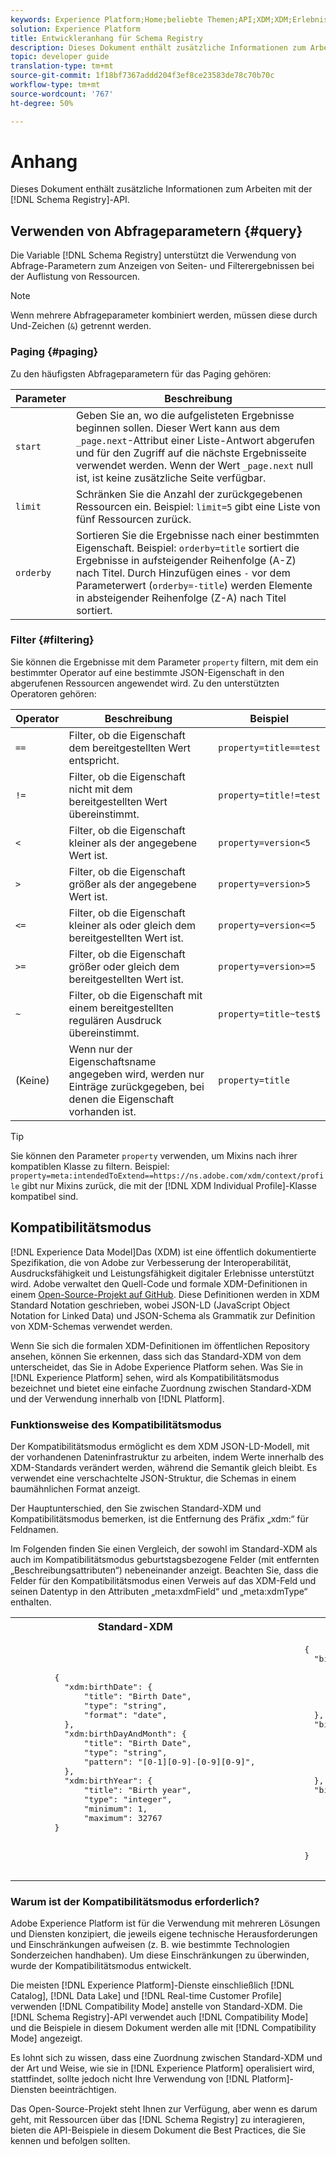```yaml
---
keywords: Experience Platform;Home;beliebte Themen;API;XDM;XDM;Erlebnisdatenmodell;Erlebnisdatenmodell;Datenmodell;Datenmodell;Datenmodell;Schema-Registrierung;Schema-Registrierung;Kompatibilität;Kompatibilitätsmodus;Kompatibilitätsmodus;Feldtyp;Feldtypen;Feldtypen;
solution: Experience Platform
title: Entwickleranhang für Schema Registry
description: Dieses Dokument enthält zusätzliche Informationen zum Arbeiten mit der Schema Registry-API.
topic: developer guide
translation-type: tm+mt
source-git-commit: 1f18bf7367addd204f3ef8ce23583de78c70b70c
workflow-type: tm+mt
source-wordcount: '767'
ht-degree: 50%

---
```



# Anhang

Dieses Dokument enthält zusätzliche Informationen zum Arbeiten mit der [!DNL Schema Registry]-API.

## Verwenden von Abfrageparametern {#query}

Die Variable [!DNL Schema Registry] unterstützt die Verwendung von Abfrage-Parametern zum Anzeigen von Seiten- und Filterergebnissen bei der Auflistung von Ressourcen.

>[!NOTE]
>
>Wenn mehrere Abfrageparameter kombiniert werden, müssen diese durch Und-Zeichen (`&`) getrennt werden.

### Paging {#paging}

Zu den häufigsten Abfrageparametern für das Paging gehören:

| Parameter | Beschreibung |
| --- | --- |
| `start` | Geben Sie an, wo die aufgelisteten Ergebnisse beginnen sollen. Dieser Wert kann aus dem `_page.next`-Attribut einer Liste-Antwort abgerufen und für den Zugriff auf die nächste Ergebnisseite verwendet werden. Wenn der Wert `_page.next` null ist, ist keine zusätzliche Seite verfügbar. |
| `limit` | Schränken Sie die Anzahl der zurückgegebenen Ressourcen ein. Beispiel: `limit=5` gibt eine Liste von fünf Ressourcen zurück. |
| `orderby` | Sortieren Sie die Ergebnisse nach einer bestimmten Eigenschaft. Beispiel: `orderby=title` sortiert die Ergebnisse in aufsteigender Reihenfolge (A-Z) nach Titel. Durch Hinzufügen eines `-` vor dem Parameterwert (`orderby=-title`) werden Elemente in absteigender Reihenfolge (Z-A) nach Titel sortiert. |

### Filter {#filtering}

Sie können die Ergebnisse mit dem Parameter `property` filtern, mit dem ein bestimmter Operator auf eine bestimmte JSON-Eigenschaft in den abgerufenen Ressourcen angewendet wird. Zu den unterstützten Operatoren gehören:

| Operator | Beschreibung | Beispiel |
| --- | --- | --- |
| `==` | Filter, ob die Eigenschaft dem bereitgestellten Wert entspricht. | `property=title==test` |
| `!=` | Filter, ob die Eigenschaft nicht mit dem bereitgestellten Wert übereinstimmt. | `property=title!=test` |
| `<` | Filter, ob die Eigenschaft kleiner als der angegebene Wert ist. | `property=version<5` |
| `>` | Filter, ob die Eigenschaft größer als der angegebene Wert ist. | `property=version>5` |
| `<=` | Filter, ob die Eigenschaft kleiner als oder gleich dem bereitgestellten Wert ist. | `property=version<=5` |
| `>=` | Filter, ob die Eigenschaft größer oder gleich dem bereitgestellten Wert ist. | `property=version>=5` |
| `~` | Filter, ob die Eigenschaft mit einem bereitgestellten regulären Ausdruck übereinstimmt. | `property=title~test$` |
| (Keine) | Wenn nur der Eigenschaftsname angegeben wird, werden nur Einträge zurückgegeben, bei denen die Eigenschaft vorhanden ist. | `property=title` |

>[!TIP]
>
>Sie können den Parameter `property` verwenden, um Mixins nach ihrer kompatiblen Klasse zu filtern. Beispiel: `property=meta:intendedToExtend==https://ns.adobe.com/xdm/context/profile` gibt nur Mixins zurück, die mit der [!DNL XDM Individual Profile]-Klasse kompatibel sind.

## Kompatibilitätsmodus

[!DNL Experience Data Model]Das  (XDM) ist eine öffentlich dokumentierte Spezifikation, die von Adobe zur Verbesserung der Interoperabilität, Ausdrucksfähigkeit und Leistungsfähigkeit digitaler Erlebnisse unterstützt wird. Adobe verwaltet den Quell-Code und formale XDM-Definitionen in einem [Open-Source-Projekt auf GitHub](https://github.com/adobe/xdm/). Diese Definitionen werden in XDM Standard Notation geschrieben, wobei JSON-LD (JavaScript Object Notation for Linked Data) und JSON-Schema als Grammatik zur Definition von XDM-Schemas verwendet werden.

Wenn Sie sich die formalen XDM-Definitionen im öffentlichen Repository ansehen, können Sie erkennen, dass sich das Standard-XDM von dem unterscheidet, das Sie in Adobe Experience Platform sehen. Was Sie in [!DNL Experience Platform] sehen, wird als Kompatibilitätsmodus bezeichnet und bietet eine einfache Zuordnung zwischen Standard-XDM und der Verwendung innerhalb von [!DNL Platform].

### Funktionsweise des Kompatibilitätsmodus

Der Kompatibilitätsmodus ermöglicht es dem XDM JSON-LD-Modell, mit der vorhandenen Dateninfrastruktur zu arbeiten, indem Werte innerhalb des XDM-Standards verändert werden, während die Semantik gleich bleibt. Es verwendet eine verschachtelte JSON-Struktur, die Schemas in einem baumähnlichen Format anzeigt.

Der Hauptunterschied, den Sie zwischen Standard-XDM und Kompatibilitätsmodus bemerken, ist die Entfernung des Präfix „xdm:“ für Feldnamen.

Im Folgenden finden Sie einen Vergleich, der sowohl im Standard-XDM als auch im Kompatibilitätsmodus geburtstagsbezogene Felder (mit entfernten „Beschreibungsattributen“) nebeneinander anzeigt. Beachten Sie, dass die Felder für den Kompatibilitätsmodus einen Verweis auf das XDM-Feld und seinen Datentyp in den Attributen „meta:xdmField“ und „meta:xdmType“ enthalten.

<table>
  <th>Standard-XDM</th>
  <th>Kompatibilitätsmodus</th>
  <tr>
  <td>
  <pre class="JSON language-JSON hljs">
        {
          "xdm:birthDate": {
              "title": "Birth Date",
              "type": "string",
              "format": "date",
          },
          "xdm:birthDayAndMonth": {
              "title": "Birth Date",
              "type": "string",
              "pattern": "[0-1][0-9]-[0-9][0-9]",
          },
          "xdm:birthYear": {
              "title": "Birth year",
              "type": "integer",
              "minimum": 1,
              "maximum": 32767
        }
  </pre>
  </td>
  <td>
  <pre class="JSON language-JSON hljs">
        {
          "birthDate": {
              "title": "Birth Date",
              "type": "string",
              "format": "date",
              "meta:xdmField": "xdm:birthDate",
              "meta:xdmType": "date"
          },
          "birthDayAndMonth": {
              "title": "Birth Date",
              "type": "string",
              "pattern": "[0-1][0-9]-[0-9][0-9]",
              "meta:xdmField": "xdm:birthDayAndMonth",
              "meta:xdmType": "string"
          },
          "birthYear": {
              "title": "Birth year",
              "type": "integer",
              "minimum": 1,
              "maximum": 32767,
              "meta:xdmField": "xdm:birthYear",
              "meta:xdmType": "short"
        }
      </pre>
  </td>
  </tr>
</table>

### Warum ist der Kompatibilitätsmodus erforderlich?

Adobe Experience Platform ist für die Verwendung mit mehreren Lösungen und Diensten konzipiert, die jeweils eigene technische Herausforderungen und Einschränkungen aufweisen (z. B. wie bestimmte Technologien Sonderzeichen handhaben). Um diese Einschränkungen zu überwinden, wurde der Kompatibilitätsmodus entwickelt.

Die meisten [!DNL Experience Platform]-Dienste einschließlich [!DNL Catalog], [!DNL Data Lake] und [!DNL Real-time Customer Profile] verwenden [!DNL Compatibility Mode] anstelle von Standard-XDM. Die [!DNL Schema Registry]-API verwendet auch [!DNL Compatibility Mode] und die Beispiele in diesem Dokument werden alle mit [!DNL Compatibility Mode] angezeigt.

Es lohnt sich zu wissen, dass eine Zuordnung zwischen Standard-XDM und der Art und Weise, wie sie in [!DNL Experience Platform] operalisiert wird, stattfindet, sollte jedoch nicht Ihre Verwendung von [!DNL Platform]-Diensten beeinträchtigen.

Das Open-Source-Projekt steht Ihnen zur Verfügung, aber wenn es darum geht, mit Ressourcen über das [!DNL Schema Registry] zu interagieren, bieten die API-Beispiele in diesem Dokument die Best Practices, die Sie kennen und befolgen sollten.